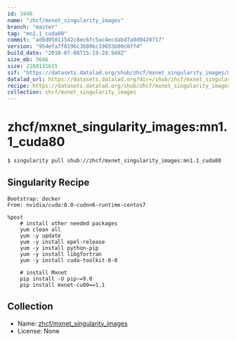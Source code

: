 ```yaml
---
id: 3446
name: "zhcf/mxnet_singularity_images"
branch: "master"
tag: "mn1.1_cuda80"
commit: "ad8d05011542c8ec6fc5ac4ecdabd7a0d0428717"
version: "954efa7f819bc3680bc19033b00c0ff4"
build_date: "2018-07-08T15:19:20.949Z"
size_mb: 3646
size: 2168131615
sif: "https://datasets.datalad.org/shub/zhcf/mxnet_singularity_images/mn1.1_cuda80/2018-07-08-ad8d0501-954efa7f/954efa7f819bc3680bc19033b00c0ff4.simg"
datalad_url: https://datasets.datalad.org?dir=/shub/zhcf/mxnet_singularity_images/mn1.1_cuda80/2018-07-08-ad8d0501-954efa7f/
recipe: https://datasets.datalad.org/shub/zhcf/mxnet_singularity_images/mn1.1_cuda80/2018-07-08-ad8d0501-954efa7f/Singularity
collection: zhcf/mxnet_singularity_images
---
```


# zhcf/mxnet_singularity_images:mn1.1_cuda80

```bash
$ singularity pull shub://zhcf/mxnet_singularity_images:mn1.1_cuda80
```

## Singularity Recipe

```singularity
Bootstrap: docker
From: nvidia/cuda:8.0-cudnn6-runtime-centos7

%post
    # install other needed packages
    yum clean all
    yum -y update
    yum -y install epel-release
    yum -y install python-pip
    yum -y install libgfortran
    yum -y install cuda-toolkit-8-0

    # install Mxnet
    pip install -U pip~=9.0
    pip install mxnet-cu80==1.1
```

## Collection

 - Name: [zhcf/mxnet_singularity_images](https://github.com/zhcf/mxnet_singularity_images)
 - License: None

